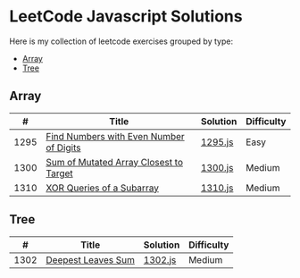 # LeetCode Javascript Solutions

Here is my collection of leetcode exercises grouped by type:


* [Array](https://github.com/soltex1/Leetcode-Javascript#array)
* [Tree](https://github.com/soltex1/Leetcode-Javascript#tree)

## Array
|  #  | Title           |  Solution       | Difficulty    | 
|-----|---------------- | --------------- | ------------- |
1295 | [Find Numbers with Even Number of Digits](https://leetcode.com/problems/find-numbers-with-even-number-of-digits/)         | [1295.js](./easy/1295.js)     |  Easy    
1300 | [Sum of Mutated Array Closest to Target](https://leetcode.com/contest/biweekly-contest-16/problems/sum-of-mutated-array-closest-to-target/)         | [1300.js](./medium/1300.js)     |  Medium    
1310 | [XOR Queries of a Subarray](https://leetcode.com/problems/xor-queries-of-a-subarray/)         | [1310.js](./medium/1300.js)     |  Medium    



## Tree
|  #  | Title           |  Solution       | Difficulty    | 
|-----|---------------- | --------------- | ------------- |
1302 | [Deepest Leaves Sum](https://leetcode.com/problems/deepest-leaves-sum/)         | [1302.js](./medium/1302.js)     |  Medium    



